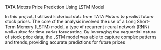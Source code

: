 TATA Motors Price Prediction Using LSTM Model

In this project, I utilized historical data from TATA Motors to predict future stock prices. The core of the analysis involved the use of a Long Short-Term Memory (LSTM) model, a type of recurrent neural network (RNN) well-suited for time series forecasting. By leveraging the sequential nature of stock price data, the LSTM model was able to capture complex patterns and trends, providing accurate predictions for future prices
